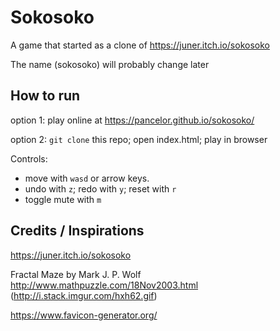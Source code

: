 # Sokosoko

A game that started as a clone of https://juner.itch.io/sokosoko

The name (sokosoko) will probably change later

## How to run

option 1: play online at https://pancelor.github.io/sokosoko/

option 2: `git clone` this repo; open index.html; play in browser

Controls:
* move with `wasd` or arrow keys.
* undo with `z`; redo with `y`; reset with `r`
* toggle mute with `m`

## Credits / Inspirations

https://juner.itch.io/sokosoko

Fractal Maze by Mark J. P. Wolf http://www.mathpuzzle.com/18Nov2003.html
(http://i.stack.imgur.com/hxh62.gif)

https://www.favicon-generator.org/
